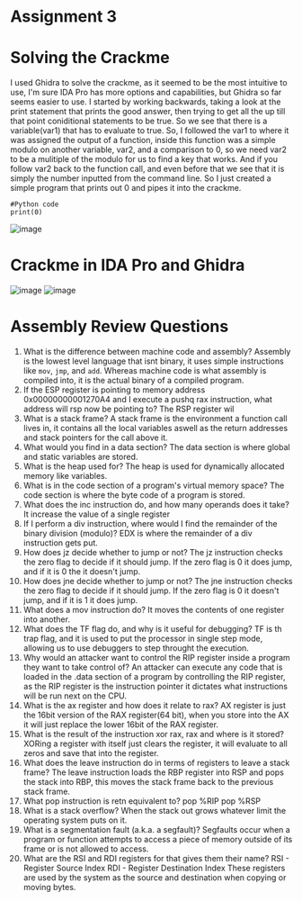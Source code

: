 # Assignment 3
# Solving the Crackme
I used Ghidra to solve the crackme, as it seemed to be the most intuitive to use, I'm sure IDA Pro has more options and capabilities, but Ghidra so far seems easier to use. I started by working backwards, taking a look at the print statement that prints the good answer, then trying to get all the up till that point coniditional statements to be true. So we see that there is a variable(var1) that has to evaluate to true. So, I followed the var1 to where it was assigned the output of a function, inside this function was a simple modulo on another variable, var2, and a comparison to 0, so we need var2 to be a mulitiple of the modulo for us to find a key that works. And if you follow var2 back to the function call, and even before that we see that it is simply the number inputted from the command line. So I just created a simple program that prints out 0 and pipes it into the crackme.
~~~
#Python code
print(0)
~~~
![image](https://github.com/Novaii-Yoder/CS579/assets/52936757/3494b1e6-389f-45a3-9e7b-8f5febf4ff34)



# Crackme in IDA Pro and Ghidra
![image](https://github.com/Novaii-Yoder/CS579/assets/52936757/03ab39dd-39df-415b-9edc-e8fc44f0e46c)
![image](https://github.com/Novaii-Yoder/CS579/assets/52936757/1712add8-57c2-4f23-a8cb-6e9bb2182f45)



# Assembly Review Questions
1. What is the difference between machine code and assembly?
Assembly is the lowest level language that isnt binary, it uses simple instructions like `mov`, `jmp`, and `add`. Whereas machine code is what assembly is compiled into, it is the actual binary of a compiled program.
2. If the ESP register is pointing to memory address 0x00000000001270A4 and I execute a pushq rax instruction, what address will rsp now be pointing to?
The RSP register wil
3. What is a stack frame?
A stack frame is the environment a function call lives in, it contains all the local variables aswell as the return addresses and stack pointers for the call above it.
4. What would you find in a data section?
The data section is where global and static variables are stored.
5. What is the heap used for?
The heap is used for dynamically allocated memory like variables. 
6. What is in the code section of a program's virtual memory space?
The code section is where the byte code of a program is stored.
7. What does the inc instruction do, and how many operands does it take?
It increase the value of a single register 
8. If I perform a div instruction, where would I find the remainder of the binary division (modulo)?
EDX is where the remainder of a div instruction gets put.
9. How does jz decide whether to jump or not?
The jz instruction checks the zero flag to decide if it should jump. If the zero flag is 0 it does jump, and if it is 0 the it doesn't jump.
10. How does jne decide whether to jump or not?
The jne instruction checks the zero flag to decide if it should jump. If the zero flag is 0 it doesn't jump, and if it is 1 it does jump.
11. What does a mov instruction do?
It moves the contents of one register into another.
12. What does the TF flag do, and why is it useful for debugging?
TF is th trap flag, and it is used to put the processor in single step mode, allowing us to use debuggers to step throught the execution.
13. Why would an attacker want to control the RIP register inside a program they want to take control of?
An attacker can execute any code that is loaded in the .data section of a program by controlling the RIP register, as the RIP register is the instruction pointer it dictates what instructions will be run next on the CPU.
14. What is the ax register and how does it relate to rax?
AX register is just the 16bit version of the RAX register(64 bit), when you store into the AX it will just replace the lower 16bit of the RAX register.  
15. What is the result of the instruction xor rax, rax and where is it stored?
XORing a register with itself just clears the register, it will evaluate to all zeros and save that into the register.
16. What does the leave instruction do in terms of registers to leave a stack frame?
The leave instruction loads the RBP register into RSP and pops the stack into RBP, this moves the stack frame back to the previous stack frame.
17. What pop instruction is retn equivalent to?
pop %RIP
pop %RSP
18. What is a stack overflow?
When the stack out grows whatever limit the operating system puts on it. 
19. What is a segmentation fault (a.k.a. a segfault)?
Segfaults occur when a program or function attempts to access a piece of memory outside of its frame or is not allowed to access.
20. What are the RSI and RDI registers for that gives them their name?
RSI - Register Source Index
RDI - Register Destination Index
These registers are used by the system as the source and destination when copying or moving bytes.
